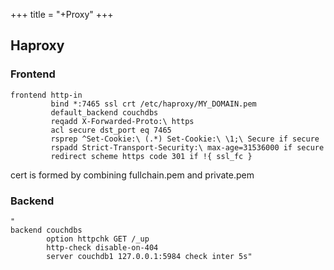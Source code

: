 +++
title = "+Proxy"
+++

## Haproxy
### Frontend
```
frontend http-in
         bind *:7465 ssl crt /etc/haproxy/MY_DOMAIN.pem
         default_backend couchdbs
         reqadd X-Forwarded-Proto:\ https
         acl secure dst_port eq 7465
         rsprep ^Set-Cookie:\ (.*) Set-Cookie:\ \1;\ Secure if secure
         rspadd Strict-Transport-Security:\ max-age=31536000 if secure
         redirect scheme https code 301 if !{ ssl_fc }
```

cert is formed by combining fullchain.pem and private.pem

### Backend
```
"
backend couchdbs
        option httpchk GET /_up
        http-check disable-on-404
        server couchdb1 127.0.0.1:5984 check inter 5s"
```